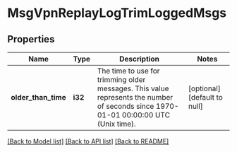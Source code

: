 # MsgVpnReplayLogTrimLoggedMsgs

## Properties
Name | Type | Description | Notes
------------ | ------------- | ------------- | -------------
**older_than_time** | **i32** | The time to use for trimming older messages. This value represents the number of seconds since 1970-01-01 00:00:00 UTC (Unix time). | [optional] [default to null]

[[Back to Model list]](../README.md#documentation-for-models) [[Back to API list]](../README.md#documentation-for-api-endpoints) [[Back to README]](../README.md)


